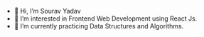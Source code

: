 - 👋 Hi, I’m Sourav Yadav
- 👀 I’m interested in Frontend Web Development using React Js.
- 🌱 I’m currently practicing Data Structures and Algorithms.

<!---
yadavsourav01/yadavsourav01 is a ✨ special ✨ repository because its `README.md` (this file) appears on your GitHub profile.
You can click the Preview link to take a look at your changes.
--->
